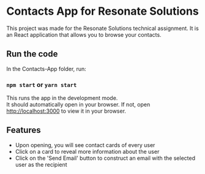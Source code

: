 # Contacts App for Resonate Solutions

This project was made for the Resonate Solutions technical assignment. It is an React application that allows you to browse your contacts.

## Run the code

In the Contacts-App folder, run:

### `npm start` or `yarn start`

This runs the app in the development mode.\
It should automatically open in your browser. If not, open [http://localhost:3000](http://localhost:3000) to view it in your browser.

## Features

* Upon opening, you will see contact cards of every user
* Click on a card to reveal more information about the user
* Click on the 'Send Email' button to construct an email with the selected user as the recipient
